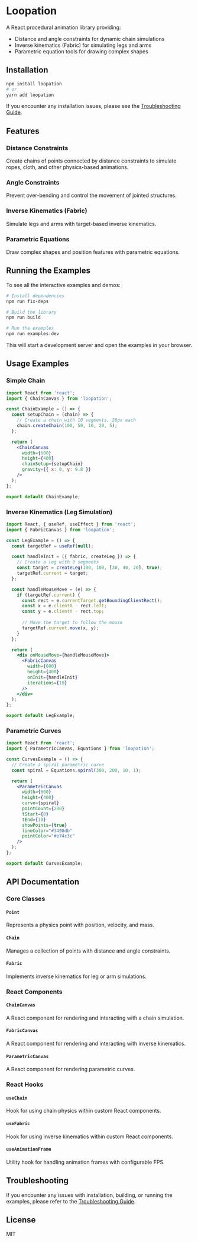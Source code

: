 # Loopation

A React procedural animation library providing:
- Distance and angle constraints for dynamic chain simulations
- Inverse kinematics (Fabric) for simulating legs and arms
- Parametric equation tools for drawing complex shapes

## Installation

```bash
npm install loopation
# or
yarn add loopation
```

If you encounter any installation issues, please see the [Troubleshooting Guide](./TROUBLESHOOTING.md).

## Features

### Distance Constraints
Create chains of points connected by distance constraints to simulate ropes, cloth, and other physics-based animations.

### Angle Constraints
Prevent over-bending and control the movement of jointed structures.

### Inverse Kinematics (Fabric)
Simulate legs and arms with target-based inverse kinematics.

### Parametric Equations
Draw complex shapes and position features with parametric equations.

## Running the Examples

To see all the interactive examples and demos:

```bash
# Install dependencies
npm run fix-deps

# Build the library
npm run build

# Run the examples
npm run examples:dev
```

This will start a development server and open the examples in your browser.

## Usage Examples

### Simple Chain

```jsx
import React from 'react';
import { ChainCanvas } from 'loopation';

const ChainExample = () => {
  const setupChain = (chain) => {
    // Create a chain with 10 segments, 20px each
    chain.createChain(100, 50, 10, 20, 5);
  };

  return (
    <ChainCanvas
      width={600}
      height={400}
      chainSetup={setupChain}
      gravity={{ x: 0, y: 9.8 }}
    />
  );
};

export default ChainExample;
```

### Inverse Kinematics (Leg Simulation)

```jsx
import React, { useRef, useEffect } from 'react';
import { FabricCanvas } from 'loopation';

const LegExample = () => {
  const targetRef = useRef(null);

  const handleInit = ({ fabric, createLeg }) => {
    // Create a leg with 3 segments
    const target = createLeg(100, 100, [30, 40, 20], true);
    targetRef.current = target;
  };

  const handleMouseMove = (e) => {
    if (targetRef.current) {
      const rect = e.currentTarget.getBoundingClientRect();
      const x = e.clientX - rect.left;
      const y = e.clientY - rect.top;
      
      // Move the target to follow the mouse
      targetRef.current.move(x, y);
    }
  };

  return (
    <div onMouseMove={handleMouseMove}>
      <FabricCanvas
        width={600}
        height={400}
        onInit={handleInit}
        iterations={10}
      />
    </div>
  );
};

export default LegExample;
```

### Parametric Curves

```jsx
import React from 'react';
import { ParametricCanvas, Equations } from 'loopation';

const CurvesExample = () => {
  // Create a spiral parametric curve
  const spiral = Equations.spiral(300, 200, 10, 1);

  return (
    <ParametricCanvas
      width={600}
      height={400}
      curve={spiral}
      pointCount={200}
      tStart={0}
      tEnd={10}
      showPoints={true}
      lineColor="#3498db"
      pointColor="#e74c3c"
    />
  );
};

export default CurvesExample;
```

## API Documentation

### Core Classes

#### `Point`
Represents a physics point with position, velocity, and mass.

#### `Chain`
Manages a collection of points with distance and angle constraints.

#### `Fabric`
Implements inverse kinematics for leg or arm simulations.

### React Components

#### `ChainCanvas`
A React component for rendering and interacting with a chain simulation.

#### `FabricCanvas`
A React component for rendering and interacting with inverse kinematics.

#### `ParametricCanvas` 
A React component for rendering parametric curves.

### React Hooks

#### `useChain`
Hook for using chain physics within custom React components.

#### `useFabric`
Hook for using inverse kinematics within custom React components.

#### `useAnimationFrame`
Utility hook for handling animation frames with configurable FPS.

## Troubleshooting

If you encounter any issues with installation, building, or running the examples, please refer to the [Troubleshooting Guide](./TROUBLESHOOTING.md).

## License

MIT 